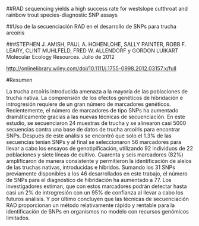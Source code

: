 ##RAD sequencing yields a high success rate for westslope cutthroat and rainbow trout species-diagnostic SNP assays

##Uso de la secuenciación RAD en el desarrollo de SNPs para trucha arcoíris

###STEPHEN J. AMISH, PAUL A. HOHENLOHE, SALLY PAINTER, ROBB F. LEARY, CLINT MUHLFELD, FRED W. ALLENDORF y GORDON LUIKART
Molecular Ecology Resources. Julio de 2012

<http://onlinelibrary.wiley.com/doi/10.1111/j.1755-0998.2012.03157.x/full>

#Resumen

La trucha arcoíris introducida amenaza a la mayoría de las poblaciones de trucha nativa. La comprensión de los efectos genéticos de hibridación e introgresión requiere de un gran número de marcadores genéticos. Recientemente, el número de marcadores de tipo SNPs ha aumentado dramáticamente gracias a las nuevas técnicas de secuenciación. En este estudio, se secuenciaron 24 muestras de trucha y se alinearon casi 5000 secuencias contra una base de datos de trucha arcoíris para encontrar SNPs. Después de este análisis se encontró que solo el 1.3% de las secuencias tenían SNPs y al final se seleccionaron 56 marcadores para llevar a cabo los ensayos de genotipificación, utilizando 92 individuos de 22 poblaciones y siete líneas de cultivo. Cuarenta y seis marcadores (82%) amplificaron de manera consistente y permitieron la identificación de alelos de las truchas nativas, introducidas e híbridos. Sumando los 31 SNPs previamente disponibles a los 46 desarrollados en este trabajo, el número de SNPs para el diagnóstico de hibridación ha aumentado a 77. Los investigadores estiman, que con estos marcadores podrán detectar hasta casi un 2% de introgresión con un 95% de confianza al llevar a cabo los futuros análisis. Y por último concluyen que las técnicas de secuenciación RAD proporcionan un método relativamente rápido y rentable para la identificación de SNPs en organismos no modelo con recursos genómicos limitados.
